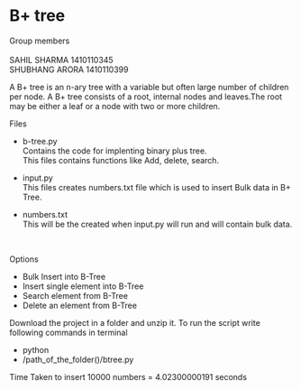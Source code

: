 # B+ tree
Group members <br><br>
SAHIL SHARMA 1410110345 <br>
SHUBHANG ARORA 1410110399 <br>

A B+ tree is an n-ary tree with a variable but often large number of children per node. A B+ tree consists of a root, internal nodes and leaves.The root may be either a leaf or a node with two or more children.

Files <br>
* b-tree.py <br>
  Contains the code for implenting binary plus tree. <br>
  This files contains functions like Add, delete, search.
  
* input.py <br>
  This files creates numbers.txt file which is used to insert Bulk data in B+ Tree.

* numbers.txt <br>
  This will be the created when input.py will run and will contain bulk data.
 <br>

Options <br>
* Bulk Insert into B-Tree 
* Insert single element into B-Tree
* Search element from B-Tree
* Delete an element from B-Tree


Download the project in a folder and unzip it.
To run the script write following commands in terminal
* python
* /path_of_the_folder()/btree.py

Time Taken to insert 10000 numbers = 4.02300000191 seconds
